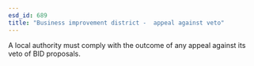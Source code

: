 ```yaml
---
esd_id: 689
title: "Business improvement district -  appeal against veto"
---
```


A local authority must comply with the outcome of any appeal against its veto of BID proposals.

